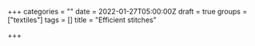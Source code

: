 +++
categories = ""
date = 2022-01-27T05:00:00Z
draft = true
groups = ["textiles"]
tags = []
title = "Efficient stitches"

+++
